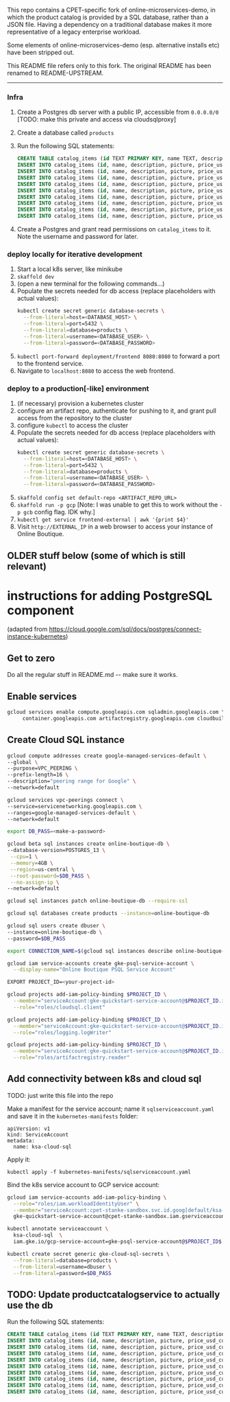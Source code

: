 This repo contains a CPET-specific fork of online-microservices-demo, in which the product catalog is provided by a SQL database, rather than a JSON file. Having a dependency on a traditional database makes it more representative of a legacy enterprise workload.

Some elements of online-microservices-demo (esp. alternative installs etc) have been stripped out.

This README file refers only to this fork. The original README has been renamed to README-UPSTREAM.

---

### Infra
1. Create a Postgres db server with a public IP, accessible from `0.0.0.0/0` [TODO: make this private and access via cloudsqlproxy]
2. Create a database called `products`
3. Run the following SQL statements:

    ```sql
    CREATE TABLE catalog_items (id TEXT PRIMARY KEY, name TEXT, description TEXT, picture TEXT, price_usd_currency_code TEXT, price_usd_units INTEGER, price_usd_nanos BIGINT, categories TEXT);
    INSERT INTO catalog_items (id, name, description, picture, price_usd_currency_code, price_usd_units, price_usd_nanos, categories) VALUES ('OLJCESPC7Z', 'Sunglasses', 'Add a modern touch to your outfits with these sleek aviator sunglasses.', '/static/img/products/sunglasses.jpg', 'USD', 19, 990000000, 'accessories');
    INSERT INTO catalog_items (id, name, description, picture, price_usd_currency_code, price_usd_units, price_usd_nanos, categories) VALUES ('66VCHSJNUP', 'Tank Top', 'Perfectly cropped cotton tank, with a scooped neckline.', '/static/img/products/tank-top.jpg', 'USD', 18, 990000000, 'clothing,tops');
    INSERT INTO catalog_items (id, name, description, picture, price_usd_currency_code, price_usd_units, price_usd_nanos, categories) VALUES ('1YMWWN1N4O', 'Watch', 'This gold-tone stainless steel watch will work with most of your outfits.', '/static/img/products/watch.jpg', 'USD', 109, 990000000, 'accessories');
    INSERT INTO catalog_items (id, name, description, picture, price_usd_currency_code, price_usd_units, price_usd_nanos, categories) VALUES ('L9ECAV7KIM', 'Loafers', 'A neat addition to your summer wardrobe.', '/static/img/products/loafers.jpg', 'USD', 89, 990000000, 'footwear');
    INSERT INTO catalog_items (id, name, description, picture, price_usd_currency_code, price_usd_units, price_usd_nanos, categories) VALUES ('2ZYFJ3GM2N', 'Hairdryer', 'This lightweight hairdryer has 3 heat and speed settings. Its perfect for travel.', '/static/img/products/hairdryer.jpg', 'USD', 24, 990000000, 'hair,beauty');
    INSERT INTO catalog_items (id, name, description, picture, price_usd_currency_code, price_usd_units, price_usd_nanos, categories) VALUES ('0PUK6V6EV0', 'Candle Holder', 'This small but intricate candle holder is an excellent gift.', '/static/img/products/candle-holder.jpg', 'USD', 18, 990000000, 'decor,home');
    INSERT INTO catalog_items (id, name, description, picture, price_usd_currency_code, price_usd_units, price_usd_nanos, categories) VALUES ('LS4PSXUNUM', 'Salt & Pepper Shakers', 'Add some flavor to your kitchen.', '/static/img/products/salt-and-pepper-shakers.jpg', 'USD', 18, 490000000, 'kitchen');
    INSERT INTO catalog_items (id, name, description, picture, price_usd_currency_code, price_usd_units, price_usd_nanos, categories) VALUES ('9SIQT8TOJO', 'Bamboo Glass Jar', 'This bamboo glass jar can hold 57 oz (1.7 l) and is perfect for any kitchen.', '/static/img/products/bamboo-glass-jar.jpg', 'USD', 5, 490000000, 'kitchen');
    INSERT INTO catalog_items (id, name, description, picture, price_usd_currency_code, price_usd_units, price_usd_nanos, categories) VALUES ('6E92ZMYYFZ', 'Mug', 'A simple mug with a mustard interior.', '/static/img/products/mug.jpg', 'USD', 8, 990000000, 'kitchen');
    ```
4. Create a Postgres and grant read permissions on `catalog_items` to it. Note the username and password for later.


### deploy locally for iterative development

1. Start a local k8s server, like minikube
2. `skaffold dev`
3. (open a new terminal for the following commands...)
4. Populate the secrets needed for db access (replace placeholders with actual values):
    ```sh
    kubectl create secret generic database-secrets \
      --from-literal=host=<DATABASE_HOST> \
      --from-literal=port=5432 \
      --from-literal=database=products \
      --from-literal=username=<DATABASE_USER> \
      --from-literal=password=<DATABASE_PASSWORD>
    ```
5. `kubectl port-forward deployment/frontend 8080:8080` to forward a port to the frontend service.
6. Navigate to `localhost:8080` to access the web frontend.


### deploy to a production[-like] environment
1. (if necessary) provision a kubernetes cluster
2. configure an artifact repo, authenticate for pushing to it, and grant pull access from the repository to the cluster
3. configure `kubectl` to access the cluster
4. Populate the secrets needed for db access (replace placeholders with actual values):
    ```sh
    kubectl create secret generic database-secrets \
      --from-literal=host=<DATABASE_HOST> \
      --from-literal=port=5432 \
      --from-literal=database=products \
      --from-literal=username=<DATABASE_USER> \
      --from-literal=password=<DATABASE_PASSWORD>
    ```
5. `skaffold config set default-repo <ARTIFACT_REPO_URL>`
6. `skaffold run -p gcp` [Note: I was unable to get this to work without the `-p gcb` config flag. IDK why.]
7. `kubectl get service frontend-external | awk '{print $4}'`
8. Visit `http://EXTERNAL_IP` in a web browser to access your instance of Online Boutique.




## OLDER stuff below (some of which is still relevant)





# instructions for adding PostgreSQL component
(adapted from https://cloud.google.com/sql/docs/postgres/connect-instance-kubernetes)

## Get to zero
Do all the regular stuff in README.md -- make sure it works.

## Enable services

```sh
gcloud services enable compute.googleapis.com sqladmin.googleapis.com \
     container.googleapis.com artifactregistry.googleapis.com cloudbuild.googleapis.com
```

## Create Cloud SQL instance

```sh
gcloud compute addresses create google-managed-services-default \
--global \
--purpose=VPC_PEERING \
--prefix-length=16 \
--description="peering range for Google" \
--network=default
```

```sh
gcloud services vpc-peerings connect \
--service=servicenetworking.googleapis.com \
--ranges=google-managed-services-default \
--network=default
```

```sh
export DB_PASS=<make-a-password>
```

```sh
gcloud beta sql instances create online-boutique-db \
--database-version=POSTGRES_13 \
 --cpu=1 \
 --memory=4GB \
 --region=us-central \
 --root-password=$DB_PASS \
 --no-assign-ip \
--network=default
```

```sh
gcloud sql instances patch online-boutique-db --require-ssl
```

```sh
gcloud sql databases create products --instance=online-boutique-db
```

```sh
gcloud sql users create dbuser \
--instance=online-boutique-db \
--password=$DB_PASS
```

```sh
export CONNECTION_NAME=$(gcloud sql instances describe online-boutique-db --format='value(connectionName)')
```

```sh
gcloud iam service-accounts create gke-psql-service-account \
  --display-name="Online Boutique PSQL Service Account"
```

```sh
EXPORT PROJECT_ID=<your-project-id>
```

```sh
gcloud projects add-iam-policy-binding $PROJECT_ID \
  --member="serviceAccount:gke-quickstart-service-account@$PROJECT_ID.iam.gserviceaccount.com" \
  --role="roles/cloudsql.client"
```

```sh
gcloud projects add-iam-policy-binding $PROJECT_ID \
  --member="serviceAccount:gke-quickstart-service-account@$PROJECT_ID.iam.gserviceaccount.com" \
  --role="roles/logging.logWriter"
```

```sh
gcloud projects add-iam-policy-binding $PROJECT_ID \
  --member="serviceAccount:gke-quickstart-service-account@$PROJECT_ID.iam.gserviceaccount.com" \
  --role="roles/artifactregistry.reader"
```

## Add connectivity between k8s and cloud sql
TODO: just write this file into the repo

Make a manifest for the service account; name it `sqlserviceaccount.yaml` and save it in the `kubernetes-manifests` folder:
```
apiVersion: v1
kind: ServiceAccount
metadata:
  name: ksa-cloud-sql
```

Apply it:
```
kubectl apply -f kubernetes-manifests/sqlserviceaccount.yaml
```

Bind the k8s service account to GCP service account:

```sh
gcloud iam service-accounts add-iam-policy-binding \
  --role="roles/iam.workloadIdentityUser" \
  --member="serviceAccount:cpet-stanke-sandbox.svc.id.goog[default/ksa-cloud-sql]" \
  gke-quickstart-service-account@cpet-stanke-sandbox.iam.gserviceaccount.com
```

```sh
kubectl annotate serviceaccount \
  ksa-cloud-sql  \
  iam.gke.io/gcp-service-account=gke-psql-service-account@$PROJECT_ID$.iam.gserviceaccount.com
```

```sh
kubectl create secret generic gke-cloud-sql-secrets \
  --from-literal=database=products \
  --from-literal=username=dbuser \
  --from-literal=password=$DB_PASS
```

## TODO: Update productcatalogservice to actually use the db

Run the following SQL statements:

```sql
CREATE TABLE catalog_items (id TEXT PRIMARY KEY, name TEXT, description TEXT, picture TEXT, price_usd_currency_code TEXT, price_usd_units INTEGER, price_usd_nanos BIGINT, categories TEXT);
INSERT INTO catalog_items (id, name, description, picture, price_usd_currency_code, price_usd_units, price_usd_nanos, categories) VALUES ('OLJCESPC7Z', 'Sunglasses', 'Add a modern touch to your outfits with these sleek aviator sunglasses.', '/static/img/products/sunglasses.jpg', 'USD', 19, 990000000, 'accessories');
INSERT INTO catalog_items (id, name, description, picture, price_usd_currency_code, price_usd_units, price_usd_nanos, categories) VALUES ('66VCHSJNUP', 'Tank Top', 'Perfectly cropped cotton tank, with a scooped neckline.', '/static/img/products/tank-top.jpg', 'USD', 18, 990000000, 'clothing,tops');
INSERT INTO catalog_items (id, name, description, picture, price_usd_currency_code, price_usd_units, price_usd_nanos, categories) VALUES ('1YMWWN1N4O', 'Watch', 'This gold-tone stainless steel watch will work with most of your outfits.', '/static/img/products/watch.jpg', 'USD', 109, 990000000, 'accessories');
INSERT INTO catalog_items (id, name, description, picture, price_usd_currency_code, price_usd_units, price_usd_nanos, categories) VALUES ('L9ECAV7KIM', 'Loafers', 'A neat addition to your summer wardrobe.', '/static/img/products/loafers.jpg', 'USD', 89, 990000000, 'footwear');
INSERT INTO catalog_items (id, name, description, picture, price_usd_currency_code, price_usd_units, price_usd_nanos, categories) VALUES ('2ZYFJ3GM2N', 'Hairdryer', 'This lightweight hairdryer has 3 heat and speed settings. Its perfect for travel.', '/static/img/products/hairdryer.jpg', 'USD', 24, 990000000, 'hair,beauty');
INSERT INTO catalog_items (id, name, description, picture, price_usd_currency_code, price_usd_units, price_usd_nanos, categories) VALUES ('0PUK6V6EV0', 'Candle Holder', 'This small but intricate candle holder is an excellent gift.', '/static/img/products/candle-holder.jpg', 'USD', 18, 990000000, 'decor,home');
INSERT INTO catalog_items (id, name, description, picture, price_usd_currency_code, price_usd_units, price_usd_nanos, categories) VALUES ('LS4PSXUNUM', 'Salt & Pepper Shakers', 'Add some flavor to your kitchen.', '/static/img/products/salt-and-pepper-shakers.jpg', 'USD', 18, 490000000, 'kitchen');
INSERT INTO catalog_items (id, name, description, picture, price_usd_currency_code, price_usd_units, price_usd_nanos, categories) VALUES ('9SIQT8TOJO', 'Bamboo Glass Jar', 'This bamboo glass jar can hold 57 oz (1.7 l) and is perfect for any kitchen.', '/static/img/products/bamboo-glass-jar.jpg', 'USD', 5, 490000000, 'kitchen');
INSERT INTO catalog_items (id, name, description, picture, price_usd_currency_code, price_usd_units, price_usd_nanos, categories) VALUES ('6E92ZMYYFZ', 'Mug', 'A simple mug with a mustard interior.', '/static/img/products/mug.jpg', 'USD', 8, 990000000, 'kitchen');
```
